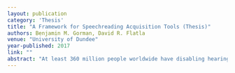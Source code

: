 ```yaml
---
layout: publication
category: 'Thesis'
title: "A Framework for Speechreading Acquisition Tools (Thesis)"
authors: Benjamin M. Gorman, David R. Flatla
venue: "University of Dundee"
year-published: 2017
link: ""
abstract: "At least 360 million people worldwide have disabling hearing loss that frequently causes difficulties in day-to-day conversations. Traditional technology (e.g., hearing aids) often fails to offer enough value, has low adoption rates, and can result in social stigma. Speechreading can dramatically improve conversational understanding, but speechreading is a skill that can be challenging to learn. To address this, we developed a novel speechreading acquisition framework that can be used to design Speechreading Acquisition Tools (SATs) - a new type of technology to improve speechreading acquisition. We interviewed seven speechreading tutors and used thematic analysis to identify and organise the key elements of our framework. We then evaluated our framework by using it to: 1) categorise every tutor-identified speechreading teaching technique, 2) critically evaluate existing conversational aids, and 3) design three new SATs. Through the use of SATs designed using our framework, the speechreading abilities of people with hearing loss around the world should be enhanced, thereby improving the conversational foundation of their day-to-day lives."
---
```

